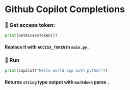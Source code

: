 # Github Copilot Completions
### 🔗 Get access token:
```python
print(GetAccessToken())
```
#### Replace it with `ACCESS_TOKEN` in `main.py` .
### 🚀 Run
```python
print(Copilot("Hello world app with python"))
```
#### Returns `string` type output with `markdown` parse .
